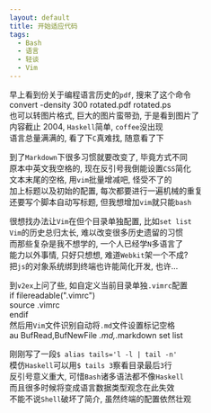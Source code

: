 ```yaml
---
layout: default
title: 开始适应代码
tags:
  - Bash
  - 语言
  - 轻谈
  - Vim
---
```

早上看到份关于编程语言历史的`pdf`, 搜来了这个命令  
	convert -density 300 rotated.pdf rotated.ps  
也可以转图片格式, 巨大的图片蛮带劲, 于是看到图片了  
内容截止 2004, `Haskell`简单, `coffee`没出现  
语言总量满满的, 看了下`C`真难找, 随意看了下  
  
到了`Markdown`下很多习惯就要改变了, 毕竟方式不同  
原本中英文我空格的, 现在反引号我倒能设置`CSS`简化  
文本末尾的空格, 用`vim`批量增减吧, 怪受不了的  
加上标题以及初始的配置, 每次都要进行一遍机械的重复  
还要写个脚本自动写标题, 但我想增加`vim`就只能`bash`  
  
很想找办法让`Vim`在但个目录单独配置, 比如`set list`  
`Vim`的历史总归太长, 难以改变很多历史遗留的习惯  
而那些复杂是我不想学的, 一个人已经学`N`多语言了  
能力以外事情, 只好只想想, 难道`Webkit`架一个不成?  
把`js`的对象系统绑到终端也许能简化开发, 也许...  
  
到`v2ex`上问了些, 如自定义当前目录单独`.vimrc`配置  
	if filereadable(".vimrc")  
	source .vimrc  
	endif  
然后用`Vim`文件识别自动将`.md`文件设置标记空格  
	au BufRead,BufNewFile *.md,*.markdown set list  
  
刚刚写了一段`$ alias tails='l -l | tail -n'`  
模仿`Haskell`可以用`$ tails 3`察看目录最后`3`行  
反引号意义重大, 可惜`Bash`诸多语法都不像`Haskell`  
而且很多时候将变成语言数据类型观念在此失效  
不能不说`Shell`破坏了简介, 虽然终端的配置依然壮观  
